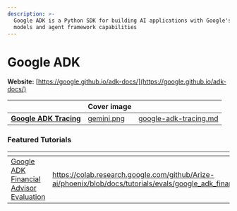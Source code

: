 ```yaml
---
description: >-
  Google ADK is a Python SDK for building AI applications with Google's Gemini
  models and agent framework capabilities
---
```


# Google ADK

**Website:** [https://google.github.io/adk-docs/](https://google.github.io/adk-docs/)

<table data-card-size="large" data-view="cards"><thead><tr><th></th><th data-hidden data-card-cover data-type="image">Cover image</th><th data-hidden data-card-target data-type="content-ref"></th></tr></thead><tbody><tr><td><a href="google-adk-tracing.md"><strong>Google ADK Tracing</strong></a></td><td><a href="../../.gitbook/assets/gemini.png">gemini.png</a></td><td><a href="google-adk-tracing.md">google-adk-tracing.md</a></td></tr></tbody></table>

### Featured Tutorials

<table data-view="cards"><thead><tr><th></th><th data-hidden data-card-target data-type="content-ref"></th><th data-hidden data-card-cover data-type="files"></th></tr></thead><tbody><tr><td><a href="https://colab.research.google.com/github/Arize-ai/phoenix/blob/docs/tutorials/evals/google_adk_financial_advisor.ipynb">Google ADK Financial Advisor Evaluation</a></td><td><a href="https://colab.research.google.com/github/Arize-ai/phoenix/blob/docs/tutorials/evals/google_adk_financial_advisor.ipynb">https://colab.research.google.com/github/Arize-ai/phoenix/blob/docs/tutorials/evals/google_adk_financial_advisor.ipynb</a></td><td><a href="../../.gitbook/assets/Tutorials.jpg">Tutorials.jpg</a></td></tr></tbody></table>
